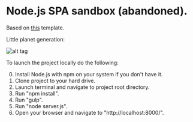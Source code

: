 # Node.js SPA sandbox (abandoned).

Based on [this](https://github.com/StephanHoyer/mithril-isomorphic-example) template.

Little planet generation:

![alt tag](https://cloud.githubusercontent.com/assets/12106426/12511165/32772b08-c120-11e5-8212-7058da7c57e6.gif)

To launch the project locally do the following:

0. Install Node.js with npm on your system if you don't have it.
1. Clone project to your hard drive.
2. Launch terminal and navigate to project root directory.
3. Run "npm install".
4. Run "gulp".
5. Run "node server.js".
6. Open your browser and navigate to "http://localhost:8000/".
